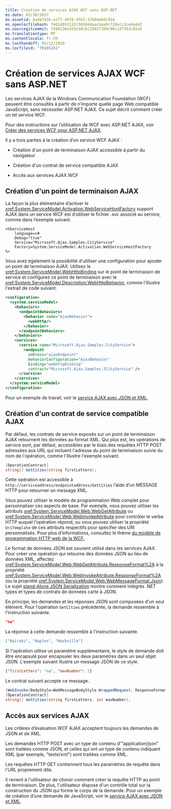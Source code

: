 ```yaml
---
title: Création de services AJAX WCF sans ASP.NET
ms.date: 03/30/2017
ms.assetid: ba4a7d1b-e277-4978-9f62-37684e6dc934
ms.openlocfilehash: f4d1d093132c501844aacbaa9cf28ecc3cede442
ms.sourcegitcommit: 7588136e355e10cbc2582f389c90c127363c02a5
ms.translationtype: MT
ms.contentlocale: fr-FR
ms.lasthandoff: 03/12/2020
ms.locfileid: "79185241"
---
```

# <a name="creating-wcf-ajax-services-without-aspnet"></a>Création de services AJAX WCF sans ASP.NET
Les services AJAX de la Windows Communication Foundation (WCF) peuvent être consultés à partir de n’importe quelle page Web compatible JavaScript, sans nécessiter ASP.NET AJAX. Ce sujet décrit comment créer un tel service WCF.  
  
 Pour des instructions sur l’utilisation de WCF avec ASP.NET AJAX, voir [Créer des services WCF pour ASP.NET AJAX](../../../../docs/framework/wcf/feature-details/creating-wcf-services-for-aspnet-ajax.md).  
  
 Il y a trois parties à la création d’un service WCF AJAX :  
  
- Création d'un point de terminaison AJAX accessible à partir du navigateur  
  
- Création d'un contrat de service compatible AJAX  
  
- Accès aux services AJAX WCF  
  
## <a name="creating-an-ajax-endpoint"></a>Création d'un point de terminaison AJAX  
 La façon la plus élémentaire d’activer le <xref:System.ServiceModel.Activation.WebServiceHostFactory> support AJAX dans un service WCF est d’utiliser le fichier .svc associé au service, comme dans l’exemple suivant.  
  
```text
<%ServiceHost
    language=c#  
    Debug="true"  
    Service="Microsoft.Ajax.Samples.CityService"  
    Factory=System.ServiceModel.Activation.WebServiceHostFactory  
%>  
```  
  
 Vous avez également la possibilité d'utiliser une configuration pour ajouter un point de terminaison AJAX. Utilisez le <xref:System.ServiceModel.WebHttpBinding> sur le point de terminaison de service et configurez ce point de terminaison avec le <xref:System.ServiceModel.Description.WebHttpBehavior>, comme l'illustre l'extrait de code suivant.  
  
```xml  
<configuration>  
  <system.serviceModel>  
    <behaviors>  
      <endpointBehaviors>  
        <behavior name="AjaxBehavior">  
          <webHttp/>  
        </behavior>  
      </endpointBehaviors>  
    </behaviors>  
    <services>  
      <service name="Microsoft.Ajax.Samples.CityService">  
        <endpoint
          address="ajaxEndpoint"  
          behaviorConfiguration="AjaxBehavior"  
          binding="webHttpBinding"  
          contract="Microsoft.Ajax.Samples.ICityService" />  
      </service>  
    </services>  
  </system.serviceModel>  
</configuration>  
```  
  
 Pour un exemple de travail, voir le [service AJAX avec JSON et XML](../../../../docs/framework/wcf/samples/ajax-service-with-json-and-xml-sample.md).  
  
## <a name="creating-an-ajax-compatible-service-contract"></a>Création d'un contrat de service compatible AJAX  
 Par défaut, les contrats de service exposés sur un point de terminaison AJAX retournent les données au format XML. Qui plus est, les opérations de service sont, par défaut, accessibles par le biais des requêtes HTTP POST adressées aux URL qui incluent l'adresse du point de terminaison suivie du nom de l'opération, comme l'illustre l'exemple suivant.  
  
```csharp
[OperationContract]  
string[] GetCities(string firstLetters);  
```  
  
 Cette opération est accessible à `http://serviceaddress/endpointaddress/GetCities` l’aide d’un MESSAGE HTTP pour retourner un message XML.  
  
 Vous pouvez utiliser le modèle de programmation Web complet pour personnaliser ces aspects de base. Par exemple, vous pouvez utiliser les attributs <xref:System.ServiceModel.Web.WebGetAttribute> ou <xref:System.ServiceModel.Web.WebInvokeAttribute> pour contrôler le verbe HTTP auquel l'opération répond, ou vous pouvez utiliser la propriété `UriTemplate` de ces attributs respectifs pour spécifier des URI personnalisés. Pour plus d’informations, consultez le thème [du modèle de programmation HTTP web de la WCF.](../../../../docs/framework/wcf/feature-details/wcf-web-http-programming-model.md)  
  
 Le format de données JSON est souvent utilisé dans les services AJAX. Pour créer une opération qui retourne des données JSON au lieu de données XML, affectez <xref:System.ServiceModel.Web.WebGetAttribute.ResponseFormat%2A> à la propriété <xref:System.ServiceModel.Web.WebInvokeAttribute.ResponseFormat%2A> (ou la propriété <xref:System.ServiceModel.Web.WebMessageFormat.Json>). Le sujet [stand-Alone JSON Serialization](../../../../docs/framework/wcf/feature-details/stand-alone-json-serialization.md) montre comment intégrés .NET types et types de contrats de données carte à JSON.  
  
 En principe, les demandes et les réponses JSON sont composées d'un seul élément. Pour l'opération `GetCities` précédente, la demande ressemble à l'instruction suivante.  
  
```json
"na"  
```  
  
 La réponse à cette demande ressemble à l'instruction suivante.  
  
```json
["Nairobi", "Naples", "Nashville"]  
```  
  
 Si l'opération utilise un paramètre supplémentaire, le style de demande doit être encapsulé pour encapsuler les deux paramètres dans un seul objet JSON. L'exemple suivant illustre un message JSON de ce style.  
  
```json  
{"firstLetters": "na", "maxNumber": 2}  
```  
  
 Le contrat suivant accepte ce message.  
  
```csharp
[WebInvoke(BodyStyle=WebMessageBodyStyle.WrappedRequest, ResponseFormat=WebMessageFormat.Json)]  
[OperationContract]  
string[] GetCities(string firstLetters, int maxNumber);  
```  
  
## <a name="accessing-ajax-services"></a>Accès aux services AJAX  
 Les critères d’évaluation WCF AJAX acceptent toujours les demandes de JSON et de XML.  
  
 Les demandes HTTP POST avec un type de contenu d'"application/json" sont traitées comme JSON, et celles qui ont un type de contenu indiquant XML (par exemple, "texte/xml") sont traitées comme XML.  
  
 Les requêtes HTTP GET contiennent tous les paramètres de requête dans l'URL proprement dite.  
  
 Il revient à l'utilisateur de choisir comment créer la requête HTTP au point de terminaison. De plus, l'utilisateur dispose d'un contrôle total sur la construction du JSON qui forme le corps de la demande. Pour un exemple de création d’une demande de JavaScript, voir le [service AJAX avec JSON et XML](../../../../docs/framework/wcf/samples/ajax-service-with-json-and-xml-sample.md).
